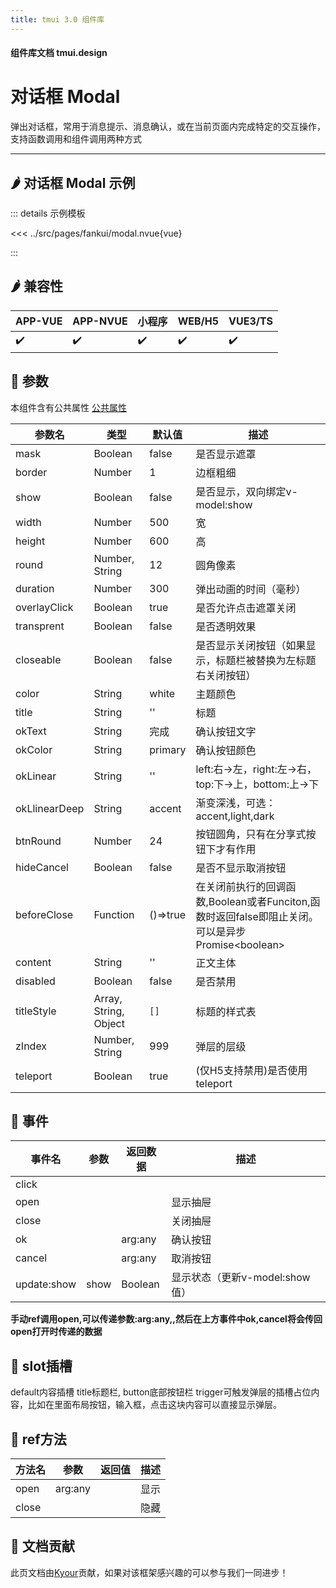 ```yaml
---
title: tmui 3.0 组件库
---
```


<script setup>
import webview from '../components/mobileWebview.vue'
</script>

#### 组件库文档 tmui.design

# 对话框 Modal
弹出对话框，常用于消息提示、消息确认，或在当前页面内完成特定的交互操作，支持函数调用和组件调用两种方式

---

## :hot_pepper: 对话框 Modal 示例

<webview url="https://tmui.design/h5/#/pages/fankui/modal"></webview>

::: details 示例模板

<<< ../src/pages/fankui/modal.nvue{vue}

:::

## :hot_pepper: 兼容性

| APP-VUE            | APP-NVUE           | 小程序                | WEB/H5             | VUE3/TS            |
|--------------------|--------------------|--------------------|--------------------|--------------------|
| :heavy_check_mark: | :heavy_check_mark: | :heavy_check_mark: | :heavy_check_mark: | :heavy_check_mark: |

## :seedling: 参数
本组件含有公共属性 [公共属性](/doc/spec/组件公共样式.md)

| 参数名           | 类型             | 默认值     | 描述                                        |
|---------------|----------------|---------|-------------------------------------------|
| mask          | Boolean        | false   | 是否显示遮罩                                    |
| border        | Number         | 1       | 边框粗细                                      |
| show          | Boolean        | false   | 是否显示，双向绑定v-model:show                                      |
| width         | Number         | 500     | 宽                                         |
| height        | Number         | 600     | 高                                         |
| round         | Number, String | 12      | 圆角像素                                      |
| duration      | Number         | 300     | 弹出动画的时间（毫秒）                               |
| overlayClick  | Boolean        | true    | 是否允许点击遮罩关闭                                |
| transprent    | Boolean        | false   | 是否透明效果                                    |
| closeable     | Boolean        | false   | 是否显示关闭按钮（如果显示，标题栏被替换为左标题右关闭按钮）            |
| color         | String         | white   | 主题颜色                                      |
| title         | String         | ''      | 标题                                        |
| okText        | String         | 完成      | 确认按钮文字                                    |
| okColor       | String         | primary | 确认按钮颜色                                    |
| okLinear      | String         | ''      | left:右->左，right:左->右，top:下->上，bottom:上->下 |
| okLlinearDeep | String         | accent  | 渐变深浅，可选：accent,light,dark                 |
| btnRound      | Number         | 24      | 按钮圆角，只有在分享式按钮下才有作用                        |
| hideCancel    | Boolean        | false   | 是否不显示取消按钮                               |
| beforeClose   | Function       | ()=>true    | 在关闭前执行的回调函数,Boolean或者Funciton,函数时返回false即阻止关闭。可以是异步Promise\<boolean\>                      |
| content       | String         | ''      | 正文主体                                      |
| disabled      | Boolean        | false   | 是否禁用                                      |
| titleStyle      | Array, String, Object        | ```[]```   | 标题的样式表                                      |
| zIndex<Badge type="danger" text="v3.1.03+" vertical="middle" />     | Number, String        | 999   | 弹层的层级  |
| teleport     | Boolean        | true   | (仅H5支持禁用)是否使用teleport    |
## :rose: 事件
| 事件名         | 参数   | 返回数据    | 描述               |
|-------------|------|---------|------------------|
| click       |      |         |                  |
| open        |      |         | 显示抽屉             |
| close       |      |         | 关闭抽屉             |
| ok          |      |    arg:any     | 确认按钮             |
| cancel      |      |     arg:any    | 取消按钮             |
| update:show | show | Boolean | 显示状态（更新v-model:show值） |

**手动ref调用open,可以传递参数:arg:any,,然后在上方事件中ok,cancel将会传回open打开时传递的数据**

## :corn: slot插槽
default内容插槽
title标题栏,
button底部按钮栏
trigger可触发弹层的插槽占位内容，比如在里面布局按钮，输入框，点击这块内容可以直接显示弹层。

## :green_salad: ref方法
| 方法名   | 参数  | 返回值 | 描述  |
|-------|-----|-----|-----|
| open  |   arg:any  |     | 显示  |
| close |     |     | 隐藏  |

## :couplekiss: 文档贡献
此页文档由[Kyour](https://github.com/kyour-cn)贡献，如果对该框架感兴趣的可以参与我们一同进步！
